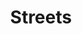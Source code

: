 ---
pid: LLG7
title: Streets
location_transcription: 
zipcode: '19103'
outside_phl: 
neighborhood: Rittenhouse Square,Avenue of The Arts,Logan Square,Fitler Square
age: '14'
age_range: 13-19
instagram: 
image_file_name: LLG_7.jpg
proposal_transcription: |-
  put a locust tree there, I didn't have time to draw it ->

  <Locust Tree>

  [Locust] [Walnut] [Spruce] [Chestnut] [Pine]

  pine, locust, comford, cedar, [???], mulberry
topic: Environment,Philadelphia
topic_summary: 0, 0
type: Tree,Sculpture Statue
keywords_other: trees, streets, downtown philadelphia
credit: Molly Connolly-Ungar
image_labels: 
twitter: 
facebook: 
permalink: "/monuments/llg7/"
layout: item-page
---